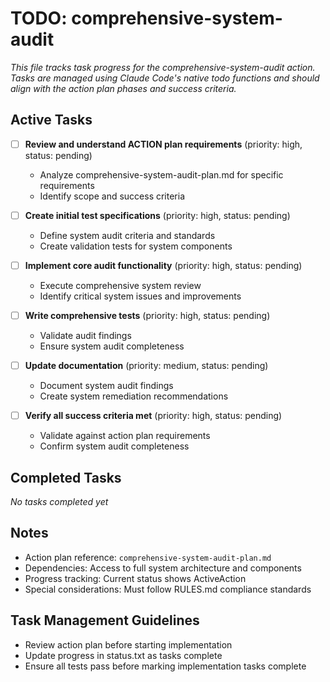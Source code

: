 # TODO: comprehensive-system-audit

*This file tracks task progress for the comprehensive-system-audit action. Tasks are managed using Claude Code's native todo functions and should align with the action plan phases and success criteria.*

## Active Tasks

- [ ] **Review and understand ACTION plan requirements** (priority: high, status: pending)
  - Analyze comprehensive-system-audit-plan.md for specific requirements
  - Identify scope and success criteria

- [ ] **Create initial test specifications** (priority: high, status: pending)
  - Define system audit criteria and standards
  - Create validation tests for system components

- [ ] **Implement core audit functionality** (priority: high, status: pending)
  - Execute comprehensive system review
  - Identify critical system issues and improvements

- [ ] **Write comprehensive tests** (priority: high, status: pending)
  - Validate audit findings
  - Ensure system audit completeness

- [ ] **Update documentation** (priority: medium, status: pending)
  - Document system audit findings
  - Create system remediation recommendations

- [ ] **Verify all success criteria met** (priority: high, status: pending)
  - Validate against action plan requirements
  - Confirm system audit completeness

## Completed Tasks

*No tasks completed yet*

## Notes

- Action plan reference: `comprehensive-system-audit-plan.md`
- Dependencies: Access to full system architecture and components
- Progress tracking: Current status shows ActiveAction
- Special considerations: Must follow RULES.md compliance standards

## Task Management Guidelines

- Review action plan before starting implementation
- Update progress in status.txt as tasks complete
- Ensure all tests pass before marking implementation tasks complete